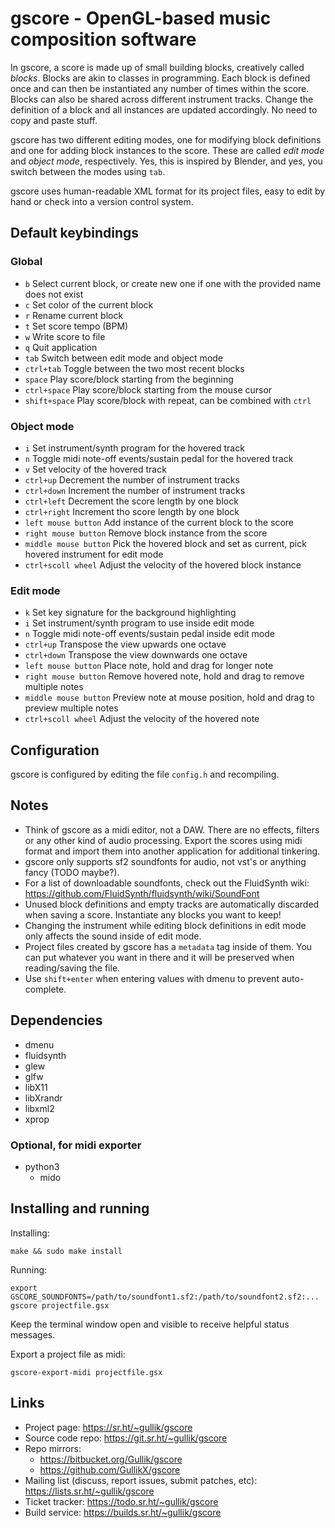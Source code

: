 # gscore - OpenGL-based music composition software

In gscore, a score is made up of small building blocks, creatively called *blocks*. Blocks are akin to classes in programming. Each block is defined once and can then be instantiated any number of times within the score. Blocks can also be shared across different instrument tracks. Change the definition of a block and all instances are updated accordingly. No need to copy and paste stuff.

gscore has two different editing modes, one for modifying block definitions and one for adding block instances to the score. These are called *edit mode* and *object mode*, respectively. Yes, this is inspired by Blender, and yes, you switch between the modes using `tab`.

gscore uses human-readable XML format for its project files, easy to edit by hand or check into a version control system.


## Default keybindings

### Global

* `b` Select current block, or create new one if one with the provided name does not exist
* `c` Set color of the current block
* `r` Rename current block
* `t` Set score tempo (BPM)
* `w` Write score to file
* `q` Quit application
* `tab` Switch between edit mode and object mode
* `ctrl+tab` Toggle between the two most recent blocks
* `space` Play score/block starting from the beginning
* `ctrl+space` Play score/block starting from the mouse cursor
* `shift+space` Play score/block with repeat, can be combined with `ctrl`

### Object mode

* `i` Set instrument/synth program for the hovered track
* `n` Toggle midi note-off events/sustain pedal for the hovered track
* `v` Set velocity of the hovered track
* `ctrl+up` Decrement the number of instrument tracks
* `ctrl+down` Increment the number of instrument tracks
* `ctrl+left` Decrement the score length by one block
* `ctrl+right` Increment tho score length by one block
* `left mouse button` Add instance of the current block to the score
* `right mouse button` Remove block instance from the score
* `middle mouse button` Pick the hovered block and set as current, pick hovered instrument for edit mode
* `ctrl+scoll wheel` Adjust the velocity of the hovered block instance

### Edit mode

* `k` Set key signature for the background highlighting
* `i` Set instrument/synth program to use inside edit mode
* `n` Toggle midi note-off events/sustain pedal inside edit mode
* `ctrl+up` Transpose the view upwards one octave
* `ctrl+down` Transpose the view downwards one octave
* `left mouse button` Place note, hold and drag for longer note
* `right mouse button` Remove hovered note, hold and drag to remove multiple notes
* `middle mouse button` Preview note at mouse position, hold and drag to preview multiple notes
* `ctrl+scoll wheel` Adjust the velocity of the hovered note


## Configuration

gscore is configured by editing the file `config.h` and recompiling.


## Notes

* Think of gscore as a midi editor, not a DAW. There are no effects, filters or any other kind of audio processing. Export the scores using midi format and import them into another application for additional tinkering.
* gscore only supports sf2 soundfonts for audio, not vst's or anything fancy (TODO maybe?).
* For a list of downloadable soundfonts, check out the FluidSynth wiki: https://github.com/FluidSynth/fluidsynth/wiki/SoundFont
* Unused block definitions and empty tracks are automatically discarded when saving a score. Instantiate any blocks you want to keep!
* Changing the instrument while editing block definitions in edit mode only affects the sound inside of edit mode.
* Project files created by gscore has a `metadata` tag inside of them. You can put whatever you want in there and it will be preserved when reading/saving the file.
* Use `shift+enter` when entering values with dmenu to prevent auto-complete.


## Dependencies

* dmenu
* fluidsynth
* glew
* glfw
* libX11
* libXrandr
* libxml2
* xprop

### Optional, for midi exporter

* python3
    * mido


## Installing and running

Installing:

```
make && sudo make install
```

Running:

```
export GSCORE_SOUNDFONTS=/path/to/soundfont1.sf2:/path/to/soundfont2.sf2:...
gscore projectfile.gsx
```

Keep the terminal window open and visible to receive helpful status messages.

Export a project file as midi:

```
gscore-export-midi projectfile.gsx
```


## Links

* Project page: https://sr.ht/~gullik/gscore
* Source code repo: https://git.sr.ht/~gullik/gscore
* Repo mirrors:
    * https://bitbucket.org/Gullik/gscore
    * https://github.com/GullikX/gscore
* Mailing list (discuss, report issues, submit patches, etc): https://lists.sr.ht/~gullik/gscore
* Ticket tracker: https://todo.sr.ht/~gullik/gscore
* Build service: https://builds.sr.ht/~gullik/gscore
